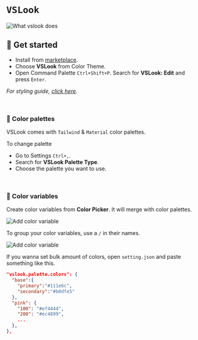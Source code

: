 # `VSLook`

![What vslook does](https://raw.githubusercontent.com/sudoaugustin/vslook/main/.github/media/overview.gif)

## 📗 Get started

- Install from [marketplace](https://marketplace.visualstudio.com/items?itemName=sudoaugustin.vslook).
- Choose **VSLook** from Color Theme.
- Open Command Palette `Ctrl+Shift+P`. Search for **VSLook: Edit** and press `Enter`.

_For styling guide, [click here](https://github.com/sudoaugustin/vslook/main/.github/docs/styling.md)._

</br>

### 🎨 Color palettes

VSLook comes with `Tailwind` & `Material` color palettes.

To change palette

- Go to Settings `Ctrl+,`.
- Search for **VSLook Palette Type**.
- Choose the palette you want to use.

</br>

### 🌈 Color variables

Create color variables from **Color Picker**. It will merge with color palettes.

![Add color variable](https://raw.githubusercontent.com/sudoaugustin/vslook/main/.github/media/add-color.gif)

To group your color variables, use a `/` in their names.

![Add color variable](https://raw.githubusercontent.com/sudoaugustin/vslook/main/.github/media/group-color.gif)

If you wanna set bulk amount of colors, open `setting.json` and paste something like this.

```json
"vslook.palette.colors": {
  "base":{
    "primary":"#111e6c",
    "secondary":"#b0dfe5"
  },
  "pink": {
    "100": "#ef4444",
    "200": "#ec4899",
    ...
  },
},
```
